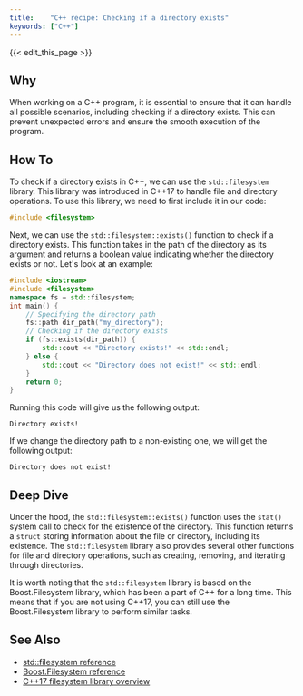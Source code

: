 ```yaml
---
title:    "C++ recipe: Checking if a directory exists"
keywords: ["C++"]
---
```


{{< edit_this_page >}}

## Why 

When working on a C++ program, it is essential to ensure that it can handle all possible scenarios, including checking if a directory exists. This can prevent unexpected errors and ensure the smooth execution of the program.

## How To 

To check if a directory exists in C++, we can use the `std::filesystem` library. This library was introduced in C++17 to handle file and directory operations. To use this library, we need to first include it in our code:

```C++
#include <filesystem>
```

Next, we can use the `std::filesystem::exists()` function to check if a directory exists. This function takes in the path of the directory as its argument and returns a boolean value indicating whether the directory exists or not. Let's look at an example:

```C++
#include <iostream>
#include <filesystem>
namespace fs = std::filesystem;
int main() {
    // Specifying the directory path
    fs::path dir_path("my_directory");
    // Checking if the directory exists
    if (fs::exists(dir_path)) {
        std::cout << "Directory exists!" << std::endl;
    } else {
        std::cout << "Directory does not exist!" << std::endl;
    }
    return 0;
}
```

Running this code will give us the following output:

```
Directory exists!
```

If we change the directory path to a non-existing one, we will get the following output:

```
Directory does not exist!
```

## Deep Dive 

Under the hood, the `std::filesystem::exists()` function uses the `stat()` system call to check for the existence of the directory. This function returns a `struct` storing information about the file or directory, including its existence. The `std::filesystem` library also provides several other functions for file and directory operations, such as creating, removing, and iterating through directories.

It is worth noting that the `std::filesystem` library is based on the Boost.Filesystem library, which has been a part of C++ for a long time. This means that if you are not using C++17, you can still use the Boost.Filesystem library to perform similar tasks.

## See Also 

- [std::filesystem reference](https://en.cppreference.com/w/cpp/filesystem)
- [Boost.Filesystem reference](https://www.boost.org/doc/libs/1_76_0/libs/filesystem/doc/reference.html) 
- [C++17 filesystem library overview](https://devblogs.microsoft.com/cppblog/beginning-with-the-c17-filesystem-library/)